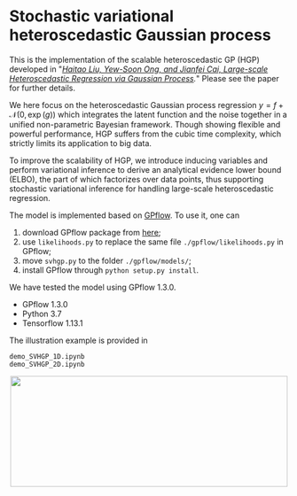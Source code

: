 Stochastic variational heteroscedastic Gaussian process
====

This is the implementation of the scalable heteroscedastic GP (HGP) developed in "*[Haitao Liu,  Yew-Soon Ong, and Jianfei Cai, Large-scale Heteroscedastic Regression via Gaussian Process](https://arxiv.org/abs/1811.01179).*" Please see the paper for further details.

We here focus on the heteroscedastic Gaussian process regression $y = f + \mathcal{N}(0, \exp(g))$ which integrates the latent function and the noise together in a unified non-parametric Bayesian framework. Though showing flexible and powerful performance, HGP suffers from the cubic time complexity, which strictly limits its application to big data. 

To improve the scalability of HGP,  we introduce inducing variables and perform variational inference to derive an analytical evidence lower bound (ELBO), the part of which factorizes over data points, thus supporting stochastic variational inference for handling large-scale heteroscedastic regression.

The model is implemented based on [GPflow](https://github.com/GPflow/GPflow). To use it, one can

1. download GPflow package from [here](https://github.com/GPflow/GPflow);
2. use  `likelihoods.py` to replace the same file `./gpflow/likelihoods.py` in GPflow; 
3. move `svhgp.py`  to  the folder `./gpflow/models/`;
4. install GPflow through `python setup.py install`.


We have tested the model using GPflow 1.3.0.

* GPflow 1.3.0
* Python 3.7
* Tensorflow 1.13.1

The illustration example is provided in

```
demo_SVHGP_1D.ipynb
demo_SVHGP_2D.ipynb
```

<div style="text-align:center">
<img width="500" height="200" src="https://github.com/0LYS0/SVSHGP/blob/master/result/result.gif">
</div>


